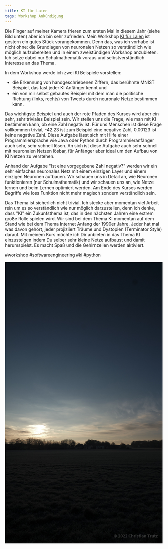 ```yaml
---
title: KI für Laien
tags: Workshop Ankündigung
---
```


Die Finger auf meiner Kamera frieren zum ersten Mal in diesem Jahr (siehe Bild unten) aber ich bin sehr zufrieden. Mein Workshop [KI für Laien](https://calendly.com/trutz-software-consulting/ki-fur-laien) ist gestern ein gutes Stück vorangekommen. Denn das, was ich vorhabe ist nicht ohne: die Grundlagen von neuronalen Netzen so verständlich wie möglich aufzubereiten und in einem zweistündigen Workshop anzubieten. Ich setze dabei nur Schulmathematik voraus und selbstverständlich Interesse an das Thema.

In dem Workshop werde ich zwei KI Beispiele vorstellen:
- die Erkennung von handgeschriebenen Ziffern, das berühmte MNIST Beispiel, das fast jeder KI Anfänger kennt und
- ein von mir selbst gebautes Beispiel mit dem man die politische Richtung (links, rechts) von Tweets durch neuronale Netze bestimmen kann.

Das wichtigste Beispiel und auch der rote Pfaden des Kurses wird aber ein sehr, sehr triviales Beispiel sein. Wir stellen uns die Frage, wie man mit KI bestimmen kann, ob eine Zahl negativ ist. Für uns Menschen ist diese Frage vollkommen trivial, -42.23 ist zum Beispiel eine negative Zahl, 0.00123 ist keine negative Zahl. Diese Aufgabe lässt sich mit Hilfe einer Programmiersprache wie Java oder Python durch Programmieranfänger auch sehr, sehr schnell lösen. An sich ist diese Aufgabe auch sehr schnell mit neuronalen Netzen lösbar, für Anfänger aber ideal um den Aufbau von KI Netzen zu verstehen.

Anhand der Aufgabe "Ist eine vorgegebene Zahl negativ?" werden wir ein sehr einfaches neuronales Netz mit einem einzigen Layer und einem einzigen Neuronen aufbauen. Wir schauen uns in Detail an, wie Neuronen funktionieren (nur Schulmathematik) und wir schauen uns an, wie Netze lernen und beim Lernen optimiert werden. Am Ende des Kurses werden Begriffe wie loss Funktion nicht mehr magisch sondern verständlich sein.

Das Thema ist sicherlich nicht trivial. Ich stecke aber momentan viel Arbeit rein um es so verständlich wie nur möglich darzustellen, denn ich denke, dass "KI" ein Zukunfsthema ist, das in den nächsten Jahren eine extrem große Rolle spielen wird. Wir sind bei dem Thema KI momentan auf dem Stand wie bei dem Thema Internet Anfang der 1990er Jahre. Jeder hat mal was davon gehört, jeder projiziiert Träume und Dystopien (Terminator Style) darauf. Mit meinem Kurs möchte ich Dir anbieten in das Thema KI einzusteigen indem Du selber sehr kleine Netze aufbaust und damit herumspielst. Es macht Spaß und die Gehirnzellen werden aktiviert.

#workshop #softwareengineering #ki #python

![Marl Sonnenaufgang am 20.11.2022](/assets/images/KI-fuer-Laien-2022-11-20.jpg "Marl Sonnenaufgang am 20.11.2022")